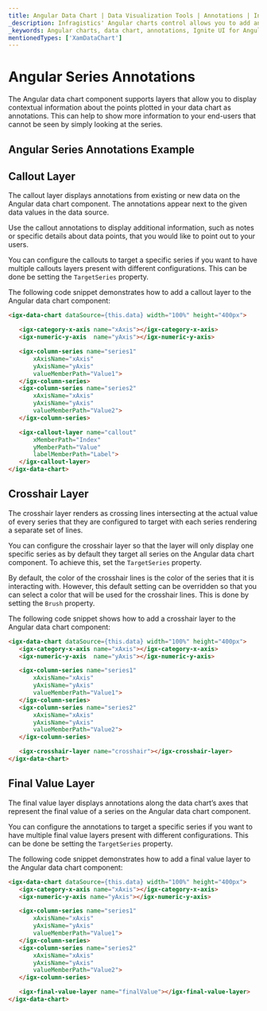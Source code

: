 ```yaml
---
title: Angular Data Chart | Data Visualization Tools | Annotations | Infragistics
_description: Infragistics' Angular charts control allows you to add annotations to your chart series, such as Callout layer, crosshair layer and final value layer. Improve your graphs and visualizations with Ignite UI for Angular
_keywords: Angular charts, data chart, annotations, Ignite UI for Angular, Infragistics
mentionedTypes: ['XamDataChart']
---
```


# Angular Series Annotations

The Angular data chart component supports layers that allow you to display contextual information about the points plotted in your data chart as annotations. This can help to show more information to your end-users that cannot be seen by simply looking at the series.

## Angular Series Annotations Example

<code-view style="height: 500px"
           data-demos-base-url="{environment:dvDemosBaseUrl}"
           iframe-src="{environment:dvDemosBaseUrl}/charts/data-chart-series-annotations"
           alt="Angular Series Annotations Example"
           github-src="charts/data-chart/series-annotations">
</code-view>

<div class="divider--half"></div>

## Callout Layer

The callout layer displays annotations from existing or new data on the Angular data chart component. The annotations appear next to the given data values in the data source.

Use the callout annotations to display additional information, such as notes or specific details about data points, that you would like to point out to your users.

You can configure the callouts to target a specific series if you want to have multiple callouts layers present with different configurations. This can be done be setting the `TargetSeries` property.

The following code snippet demonstrates how to add a callout layer to the Angular data chart component:

```html
<igx-data-chart dataSource={this.data} width="100%" height="400px">

   <igx-category-x-axis name="xAxis"></igx-category-x-axis>
   <igx-numeric-y-axis  name="yAxis"></igx-numeric-y-axis>

   <igx-column-series name="series1"
       xAxisName="xAxis"
       yAxisName="yAxis"
       valueMemberPath="Value1">
   </igx-column-series>
   <igx-column-series name="series2"
       xAxisName="xAxis"
       yAxisName="yAxis"
       valueMemberPath="Value2">
   </igx-column-series>

   <igx-callout-layer name="callout"
       xMemberPath="Index"
       yMemberPath="Value"
       labelMemberPath="Label">
   </igx-callout-layer>
</igx-data-chart>
```

## Crosshair Layer

The crosshair layer renders as crossing lines intersecting at the actual value of every series that they are configured to target with each series rendering a separate set of lines.

You can configure the crosshair layer so that the layer will only display one specific series as by default they target all series on the Angular data chart component. To achieve this, set the `TargetSeries` property.

By default, the color of the crosshair lines is the color of the series that it is interacting with. However, this default setting can be overridden so that you can select a color that will be used for the crosshair lines. This is done by setting the `Brush` property.

The following code snippet shows how to add a crosshair layer to the Angular data chart component:

```html
<igx-data-chart dataSource={this.data} width="100%" height="400px">
   <igx-category-x-axis name="xAxis"></igx-category-x-axis>
   <igx-numeric-y-axis  name="yAxis"></igx-numeric-y-axis>

   <igx-column-series name="series1"
       xAxisName="xAxis"
       yAxisName="yAxis"
       valueMemberPath="Value1">
   </igx-column-series>
   <igx-column-series name="series2"
       xAxisName="xAxis"
       yAxisName="yAxis"
       valueMemberPath="Value2">
   </igx-column-series>

   <igx-crosshair-layer name="crosshair"></igx-crosshair-layer>
</igx-data-chart>
```

## Final Value Layer

The final value layer displays annotations along the data chart’s axes that represent the final value of a series on the Angular data chart component.

You can configure the annotations to target a specific series if you want to have multiple final value layers present with different configurations. This can be done be setting the `TargetSeries` property.

The following code snippet demonstrates how to add a final value layer to the Angular data chart component:

```html
<igx-data-chart dataSource={this.data} width="100%" height="400px">
   <igx-category-x-axis name="xAxis"></igx-category-x-axis>
   <igx-numeric-y-axis name="yAxis"></igx-numeric-y-axis>

   <igx-column-series name="series1"
       xAxisName="xAxis"
       yAxisName="yAxis"
       valueMemberPath="Value1">
   </igx-column-series>
   <igx-column-series name="series2"
       xAxisName="xAxis"
       yAxisName="yAxis"
       valueMemberPath="Value2">
   </igx-column-series>

   <igx-final-value-layer name="finalValue"></igx-final-value-layer>
</igx-data-chart>
```
